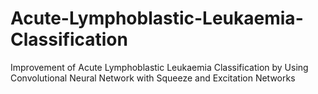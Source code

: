 # Acute-Lymphoblastic-Leukaemia-Classification
Improvement of Acute Lymphoblastic Leukaemia Classification by Using Convolutional Neural Network with Squeeze and Excitation Networks
